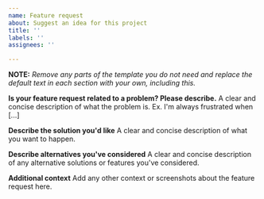```yaml
---
name: Feature request
about: Suggest an idea for this project
title: ''
labels: ''
assignees: ''

---
```


**NOTE:** _Remove any parts of the template you do not need and replace the default text in each section with your own, including this._

**Is your feature request related to a problem? Please describe.**
A clear and concise description of what the problem is. Ex. I'm always frustrated when [...]

**Describe the solution you'd like**
A clear and concise description of what you want to happen.

**Describe alternatives you've considered**
A clear and concise description of any alternative solutions or features you've considered.

**Additional context**
Add any other context or screenshots about the feature request here.
